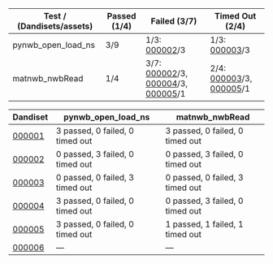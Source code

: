 | Test / (Dandisets/assets) | Passed (1/4) | Failed (3/7) | Timed Out (2/4) |
| --- | --- | --- | --- |
| pynwb_open_load_ns | 3/9 | 1/3: [000002](results/000002/status.yaml)/3 | 1/3: [000003](results/000003/status.yaml)/3 |
| matnwb_nwbRead | 1/4 | 3/7: [000002](results/000002/status.yaml)/3, [000004](results/000004/status.yaml)/3, [000005](results/000005/status.yaml)/1 | 2/4: [000003](results/000003/status.yaml)/3, [000005](results/000005/status.yaml)/1 |

| Dandiset | pynwb_open_load_ns | matnwb_nwbRead |
| --- | --- | --- |
| [000001](results/000001/status.yaml) | 3 passed, 0 failed, 0 timed out | 3 passed, 0 failed, 0 timed out |
| [000002](results/000002/status.yaml) | 0 passed, 3 failed, 0 timed out | 0 passed, 3 failed, 0 timed out |
| [000003](results/000003/status.yaml) | 0 passed, 0 failed, 3 timed out | 0 passed, 0 failed, 3 timed out |
| [000004](results/000004/status.yaml) | 3 passed, 0 failed, 0 timed out | 0 passed, 3 failed, 0 timed out |
| [000005](results/000005/status.yaml) | 3 passed, 0 failed, 0 timed out | 1 passed, 1 failed, 1 timed out |
| [000006](results/000006/status.yaml) | — | — |
